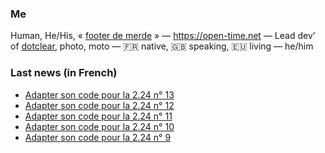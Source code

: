 ### Me

Human, He/His, « [footer de merde](https://open-time.net/post/2013/07/17/La-veritable-histoire-du-Footer-de-merde-) » — https://open-time.net — Lead dev' of [dotclear](https://git.dotclear.org/dev/dotclear), photo, moto — 🇫🇷 native, 🇬🇧 speaking, 🇪🇺 living — he/him

### Last news (in French)

<!-- BLOG-POST-LIST:START -->
- [Adapter son code pour la 2.24 n° 13](https://open-time.net/post/2022/11/02/Adapter-son-code-pour-la-224-n-13)
- [Adapter son code pour la 2.24 n° 12](https://open-time.net/post/2022/11/01/Adapter-son-code-pour-la-224-n-12)
- [Adapter son code pour la 2.24 n° 11](https://open-time.net/post/2022/10/31/Adapter-son-code-pour-la-224-n-11)
- [Adapter son code pour la 2.24 n° 10](https://open-time.net/post/2022/10/30/Adapter-son-code-pour-la-224-n-10)
- [Adapter son code pour la 2.24 n° 9](https://open-time.net/post/2022/10/29/Adapter-son-code-pour-la-224-n-9)
<!-- BLOG-POST-LIST:END -->
